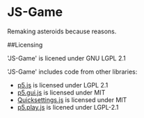 # JS-Game
Remaking asteroids because reasons.

##Licensing

'JS-Game' is licened under GNU LGPL 2.1

'JS-Game' includes code from other libraries:  
* [p5.js](https://github.com/processing/p5.js) is licensed under LGPL 2.1
* [p5.gui.js](https://github.com/bitcraftlab/p5.gui) is licensed under MIT
* [Quicksettings.js](https://github.com/bit101/quicksettings) is licensed under MIT
* [p5.play.js]( https://github.com/molleindustria/p5.play/) is licened under LGPL-2.1
